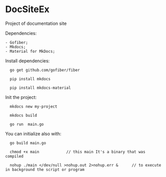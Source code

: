 # DocSiteEx
Project of documentation site

Dependencies:

    - Gofiber;
    - Mkdocs;
    - Material for MkDocs;


Install dependencies:

      go get github.com/gofiber/fiber
      
      pip install mkdocs
  
      pip install mkdocs-material


Init the project:

      mkdocs new my-project
      
      mkdocs build

      go run  main.go

You can initialize also with:

      go build main.go
  
      chmod +x main            // this main It's a binary that was compiled
  
      nohup ./main </dev/null >nohup.out 2>nohup.err &      // to execute in background the script or program 
  
